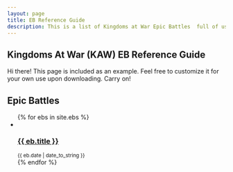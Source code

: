 ```yaml
---
layout: page
title: EB Reference Guide
description: This is a list of Kingdoms at War Epic Battles  full of usefule tips and instructions on how to beat them.
---
```


## Kingdoms At War (KAW) EB Reference Guide

<p class="message">
    Hi there! This page is included as an example. Feel free to customize it for your own use upon downloading. Carry on!
</p>
<div class="related">
    <h2>Epic Battles</h2>
    <ul class="related-posts">
        {% for ebs in site.ebs %}
        <li>
        <div><img src="" /></div>
            <h3>
                <a href="{{ eb.url }}">
                  {{ eb.title }}
                  </a>
            </h3> <small>{{ eb.date | date_to_string }}</small>
        </li>
        {% endfor %}
    </ul>
</div>




